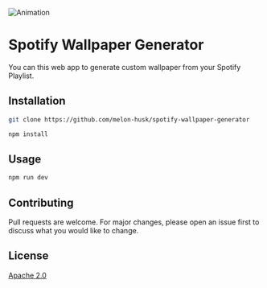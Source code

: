 ![Animation](https://user-images.githubusercontent.com/30780724/124355349-45a54f00-dc2e-11eb-9689-2e3629d7e7af.gif)
# Spotify Wallpaper Generator

You can this web app to generate custom wallpaper from your Spotify Playlist.

## Installation

```bash
git clone https://github.com/melon-husk/spotify-wallpaper-generator

npm install
```

## Usage

```bash
npm run dev
```

## Contributing

Pull requests are welcome. For major changes, please open an issue first to discuss what you would like to change.


## License
[Apache 2.0](https://choosealicense.com/licenses/apache-2.0/)
